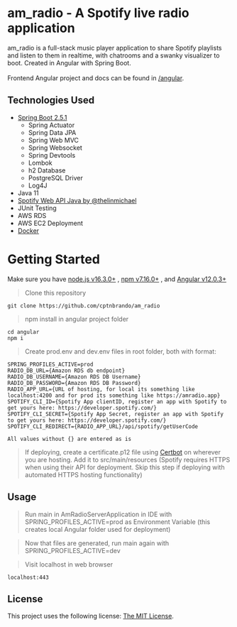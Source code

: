 # am_radio - A Spotify live radio application

am_radio is a full-stack music player application to share Spotify playlists and listen to them in realtime, with chatrooms and a swanky visualizer to boot. Created in Angular with Spring Boot.<br>
<br>
Frontend Angular project and docs can be found in [/angular](https://github.com/cptnbrando/am_radio/tree/main/angular).

## Technologies Used

- [Spring Boot 2.5.1](https://start.spring.io/)
  - Spring Actuator
  - Spring Data JPA
  - Spring Web MVC
  - Spring Websocket
  - Spring Devtools
  - Lombok
  - h2 Database
  - PostgreSQL Driver
  - Log4J
- Java 11
- [Spotify Web API Java by @thelinmichael](https://github.com/thelinmichael/spotify-web-api-java)
- JUnit Testing
- AWS RDS
- AWS EC2 Deployment
- [Docker](https://www.docker.com/)

# Getting Started

Make sure you have [node.js v16.3.0+](https://nodejs.org/en/download/) , [npm v7.16.0+](https://nodejs.org/en/download/) , and [Angular v12.0.3+](https://angular.io/guide/setup-local) 

> Clone this repository
```
git clone https://github.com/cptnbrando/am_radio
```

> npm install in angular project folder
```
cd angular
npm i
```

> Create prod.env and dev.env files in root folder, both with format:
```
SPRING_PROFILES_ACTIVE=prod
RADIO_DB_URL={Amazon RDS db endpoint}
RADIO_DB_USERNAME={Amazon RDS DB Username}
RADIO_DB_PASSWORD={Amazon RDS DB Password}
RADIO_APP_URL={URL of hosting, for local its something like localhost:4200 and for prod its something like https://amradio.app}
SPOTIFY_CLI_ID={Spotify App clientID, register an app with Spotify to get yours here: https://developer.spotify.com/}
SPOTIFY_CLI_SECRET={Spotify App Secret, register an app with Spotify to get yours here: https://developer.spotify.com/}
SPOTIFY_CLI_REDIRECT={RADIO_APP_URL}/api/spotify/getUserCode

All values without {} are entered as is
```

> If deploying, create a certificate.p12 file using [Certbot](https://certbot.eff.org/) on wherever you are hosting. Add it to src/main/resources (Spotify requires HTTPS when using their API for deployment. Skip this step if deploying with automated HTTPS hosting functionality)

## **Usage**

> Run main in AmRadioServerApplication in IDE with SPRING_PROFILES_ACTIVE=prod as Environment Variable (this creates local Angular folder used for deployment)

> Now that files are generated, run main again with SPRING_PROFILES_ACTIVE=dev

> Visit localhost in web browser
```
localhost:443
```

## **License**

This project uses the following license: [The MIT License](https://www.mit.edu/~amini/LICENSE.md).
